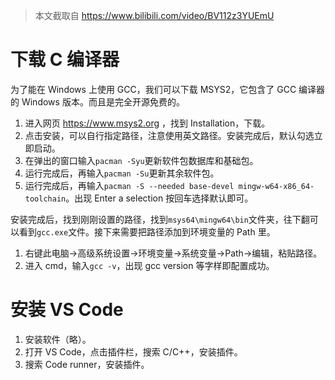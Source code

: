 > 本文截取自 https://www.bilibili.com/video/BV112z3YUEmU
# 下载 C 编译器
为了能在 Windows 上使用 GCC，我们可以下载 MSYS2，它包含了 GCC 编译器的 Windows 版本。而且是完全开源免费的。
1. 进入网页 https://www.msys2.org ，找到 Installation，下载。
2. 点击安装，可以自行指定路径，注意使用英文路径。安装完成后，默认勾选立即启动。
3. 在弹出的窗口输入`pacman -Syu`更新软件包数据库和基础包。
4. 运行完成后，再输入`pacman -Su`更新其余软件包。
5. 运行完成后，再输入`pacman -S --needed base-devel mingw-w64-x86_64-toolchain`。出现 Enter a selection 按回车选择默认即可。

安装完成后，找到刚刚设置的路径，找到`msys64\mingw64\bin`文件夹，往下翻可以看到`gcc.exe`文件。接下来需要把路径添加到环境变量的 Path 里。
1. 右键此电脑->高级系统设置->环境变量->系统变量->Path->编辑，粘贴路径。
2. 进入 cmd，输入`gcc -v`，出现 gcc version 等字样即配置成功。

# 安装 VS Code
1. 安装软件（略）。
2. 打开 VS Code，点击插件栏，搜索 C/C++，安装插件。
3. 搜索 Code runner，安装插件。
